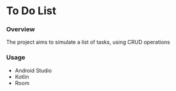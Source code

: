 # To Do List

### Overview
The project aims to simulate a list of tasks, using CRUD operations

### Usage
- Android Studio
- Kotlin
- Room
